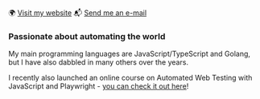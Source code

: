 :earth_africa: [Visit my website](https://rickschubert.net)   :mailbox_with_mail: [Send me an e-mail](mailto:rickschubert@gmx.de)

### Passionate about automating the world

My main programming languages are JavaScript/TypeScript and Golang, but I have also dabbled in many others over the years.

I recently also launched an online course on Automated Web Testing with JavaScript and Playwright - [you can check it out here](https://www.udemy.com/course/automated-web-testing/?referralCode=A24D5BD518B4CDBF1BFD)!
